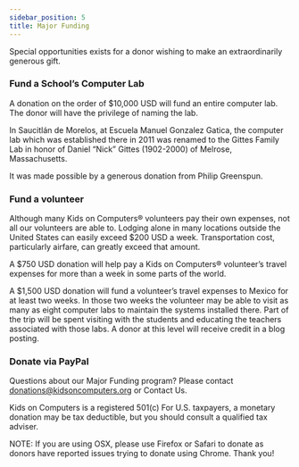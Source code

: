 ```yaml
---
sidebar_position: 5
title: Major Funding
---
```

Special opportunities exists for a donor wishing to make an extraordinarily generous gift.

### Fund a School’s Computer Lab

A donation on the order of $10,000 USD will fund an entire computer lab. The donor will have the privilege of naming the lab.

In Saucitlán de Morelos, at Escuela Manuel Gonzalez Gatica, the computer lab which was established there in 2011 was renamed to the Gittes Family Lab in honor of Daniel “Nick” Gittes (1902-2000) of Melrose, Massachusetts.

It was made possible by a generous donation from Philip Greenspun.

### Fund a volunteer

Although many Kids on Computers® volunteers pay their own expenses, not all our volunteers are able to. Lodging alone in many locations outside the United States can easily exceed $200 USD a week. Transportation cost, particularly airfare, can greatly exceed that amount.

A $750 USD donation will help pay a Kids on Computers® volunteer’s travel expenses for more than a week in some parts of the world.

A $1,500 USD donation will fund a volunteer’s travel expenses to Mexico for at least two weeks. In those two weeks the volunteer may be able to visit as many as eight computer labs to maintain the systems installed there. Part of the trip will be spent visiting with the students and educating the teachers associated with those labs. A donor at this level will receive credit in a blog posting.

### Donate via PayPal

Questions about our Major Funding program? Please contact donations@kidsoncomputers.org or Contact Us.

Kids on Computers is a registered 501(c) For U.S. taxpayers, a monetary donation may be tax deductible, but you should consult a qualified tax adviser.

NOTE: If you are using OSX, please use Firefox or Safari to donate as donors have reported issues trying to donate using Chrome. Thank you!
